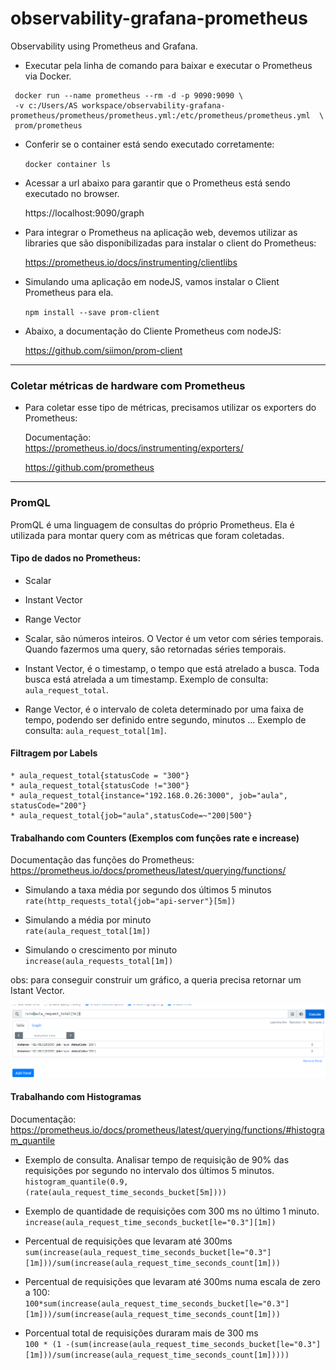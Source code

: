 # observability-grafana-prometheus
Observability using Prometheus and Grafana.   

* Executar pela linha de comando para baixar e executar o Prometheus via Docker.  

```docker
 docker run --name prometheus --rm -d -p 9090:9090 \
 -v c:/Users/AS workspace/observability-grafana-prometheus/prometheus/prometheus.yml:/etc/prometheus/prometheus.yml  \
 prom/prometheus

```  

* Conferir se o container está sendo executado corretamente:    

    `docker container ls`  

* Acessar a url abaixo para garantir que o Prometheus está sendo executado no browser.  

    https://localhost:9090/graph   


* Para integrar o Prometheus na aplicação web, devemos utilizar as libraries que são disponibilizadas para instalar o client do Prometheus:  

  https://prometheus.io/docs/instrumenting/clientlibs


* Simulando uma aplicação em nodeJS, vamos instalar o Client Prometheus para ela.  

  `npm install --save prom-client`   

* Abaixo, a documentação do Cliente Prometheus com nodeJS:    

  https://github.com/siimon/prom-client


***

### Coletar métricas de hardware com Prometheus  

* Para coletar esse tipo de métricas, precisamos utilizar os exporters do Prometheus:  

    Documentação:  
     https://prometheus.io/docs/instrumenting/exporters/   

    https://github.com/prometheus   
***  
### PromQL   

PromQL é uma linguagem de consultas do próprio Prometheus.  Ela é utilizada para montar query com as métricas que foram coletadas.    

#### Tipo de dados no Prometheus:  

* Scalar
* Instant Vector
* Range Vector    

* Scalar, são números inteiros. O Vector é um vetor com séries temporais. Quando fazermos uma query, são retornadas séries temporais.   
* Instant Vector, é o timestamp, o tempo que está atrelado a busca. Toda busca está atrelada a um timestamp.  Exemplo de consulta: `aula_request_total`.  
* Range Vector, é o intervalo de coleta determinado por uma faixa de tempo, podendo ser definido entre segundo, minutos ... Exemplo de consulta: `aula_request_total[1m]`.  

#### Filtragem por Labels     

```docker
* aula_request_total{statusCode = "300"}   
* aula_request_total{statusCode !="300"}    
* aula_request_total{instance="192.168.0.26:3000", job="aula", statusCode="200"}   
* aula_request_total{job="aula",statusCode=~"200|500"}
```

#### Trabalhando com Counters   (Exemplos com funções rate e increase)

Documentação das funções do Prometheus:   
https://prometheus.io/docs/prometheus/latest/querying/functions/  

* Simulando a taxa média por segundo dos últimos 5 minutos  
  `rate(http_requests_total{job="api-server"}[5m])`   
* Simulando a média por minuto  
  `rate(aula_request_total[1m])`   

* Simulando o crescimento por minuto  
  `increase(aula_requests_total[1m])`

obs: para conseguir construir um gráfico, a queria precisa retornar um Istant Vector.   

![exemple](images/exemple-query-.png)    


#### Trabalhando com Histogramas    
Documentação:  https://prometheus.io/docs/prometheus/latest/querying/functions/#histogram_quantile

* Exemplo de consulta. Analisar tempo de requisição de 90% das requisições por segundo no intervalo dos últimos 5 minutos.
   `histogram_quantile(0.9,(rate(aula_request_time_seconds_bucket[5m])))`    

* Exemplo de quantidade de requisições com 300 ms no último 1 minuto.  
  `increase(aula_request_time_seconds_bucket[le="0.3"][1m])`   

* Percentual de requisições que levaram até 300ms 
  `sum(increase(aula_request_time_seconds_bucket[le="0.3"][1m]))/sum(increase(aula_request_time_seconds_count[1m]))`      
* Percentual de requisições que levaram até 300ms numa escala de zero a 100:  
    `100*sum(increase(aula_request_time_seconds_bucket[le="0.3"][1m]))/sum(increase(aula_request_time_seconds_count[1m]))`   

* Porcentual total de requisições duraram mais de 300 ms   
    `100 * (1 -(sum(increase(aula_request_time_seconds_bucket[le="0.3"][1m]))/sum(increase(aula_request_time_seconds_count[1m]))))`  


